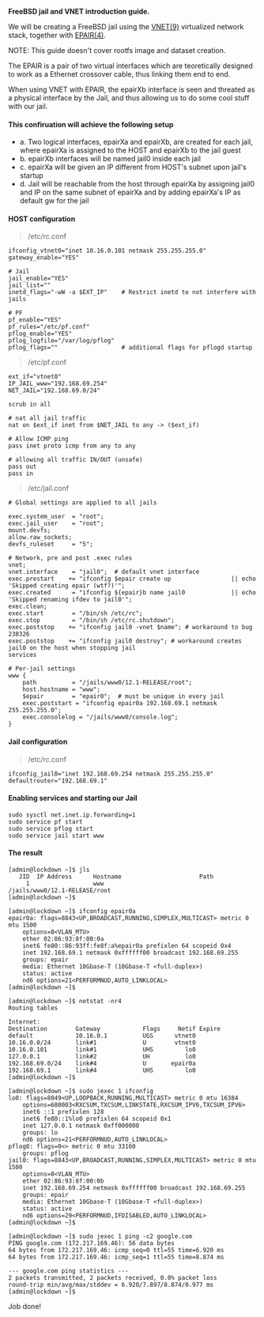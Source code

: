 **FreeBSD jail and VNET introduction guide.**

We will be creating a FreeBSD jail using the [VNET(9)](https://www.freebsd.org/cgi/man.cgi?query=vnet&sektion=9) virtualized network stack, together with [EPAIR(4)](https://www.freebsd.org/cgi/man.cgi?query=epair&sektion=4&apropos=0&manpath=FreeBSD+12.1-RELEASE+and+Ports).

NOTE: This guide doesn't cover rootfs image and dataset creation.

The EPAIR is a pair of two virtual interfaces which are teoretically designed to work as a Ethernet crossover cable, thus linking them end to end. 

When using VNET with EPAIR, the epairXb interface is seen and threated as a physical interface by the Jail, and thus allowing us to do some cool stuff with our jail.

#### This confiruation will achieve the following setup ####
- a. Two logical interfaces, epairXa and epairXb, are created for each jail, where epairXa is assigned to the HOST and epairXb to the jail guest
- b. epairXb interfaces will be named jail0 inside each jail
- c. epairXa will be given an IP different from HOST's subnet upon jail's startup
- d. Jail will be reachable from the host through epairXa by assigning jail0 and IP on the same subnet of epairXa and by adding epairXa's IP as default gw for the jail

#### HOST configuration ####
> /etc/rc.conf 
```
ifconfig_vtnet0="inet 10.16.0.101 netmask 255.255.255.0"
gateway_enable="YES"

# Jail
jail_enable="YES"
jail_list=""
inetd_flags="-wW -a $EXT_IP"    # Restrict inetd to not interfere with jails

# PF
pf_enable="YES"
pf_rules="/etc/pf.conf"
pflog_enable="YES"
pflog_logfile="/var/log/pflog" 
pflog_flags=""                  # additional flags for pflogd startup
```
> /etc/pf.conf
```
ext_if="vtnet0"
IP_JAIL_www="192.168.69.254"
NET_JAIL="192.168.69.0/24"

scrub in all

# nat all jail traffic
nat on $ext_if inet from $NET_JAIL to any -> ($ext_if)

# Allow ICMP ping
pass inet proto icmp from any to any

# allowing all traffic IN/OUT (unsafe)
pass out
pass in
```
> /etc/jail.conf
```
# Global settings are applied to all jails

exec.system_user  = "root";
exec.jail_user    = "root";
mount.devfs;
allow.raw_sockets;
devfs_ruleset     = "5";

# Network, pre and post .exec rules
vnet;
vnet.interface    = "jail0";  # default vnet interface
exec.prestart    += "ifconfig $epair create up                 || echo 'Skipped creating epair (wtf?)'";
exec.created      = "ifconfig ${epair}b name jail0             || echo 'Skipped renaming ifdev to jail0'";
exec.clean;
exec.start        = "/bin/sh /etc/rc";
exec.stop         = "/bin/sh /etc/rc.shutdown";
exec.poststop    += "ifconfig jail0 -vnet $name"; # workaround to bug 238326
exec.poststop    += "ifconfig jail0 destroy"; # workaround creates jail0 on the host when stopping jail
services

# Per-jail settings
www {
    path          = "/jails/www0/12.1-RELEASE/root";
    host.hostname = "www";
    $epair        = "epair0";  # must be unique in every jail
    exec.poststart = "ifconfig epair0a 192.168.69.1 netmask 255.255.255.0";
    exec.consolelog = "/jails/www0/console.log";
}
```
#### Jail configuration ####
> /etc/rc.conf
```
ifconfig_jail0="inet 192.168.69.254 netmask 255.255.255.0"
defaultrouter="192.168.69.1"
```
#### Enabling services and starting our Jail ####
```
sudo sysctl net.inet.ip.forwarding=1 
sudo service pf start
sudo service pflog start
sudo service jail start www
 ```
#### The result ####
```
[admin@lockdown ~]$ jls
   JID  IP Address      Hostname                      Path
     1                  www                           /jails/www0/12.1-RELEASE/root
[admin@lockdown ~]$ 

[admin@lockdown ~]$ ifconfig epair0a 
epair0a: flags=8843<UP,BROADCAST,RUNNING,SIMPLEX,MULTICAST> metric 0 mtu 1500
	options=8<VLAN_MTU>
	ether 02:86:93:8f:00:0a
	inet6 fe80::86:93ff:fe8f:a%epair0a prefixlen 64 scopeid 0x4
	inet 192.168.69.1 netmask 0xffffff00 broadcast 192.168.69.255
	groups: epair
	media: Ethernet 10Gbase-T (10Gbase-T <full-duplex>)
	status: active
	nd6 options=21<PERFORMNUD,AUTO_LINKLOCAL>
[admin@lockdown ~]$

[admin@lockdown ~]$ netstat -nr4
Routing tables

Internet:
Destination        Gateway            Flags     Netif Expire
default            10.16.0.1          UGS      vtnet0
10.16.0.0/24       link#1             U        vtnet0
10.16.0.101        link#1             UHS         lo0
127.0.0.1          link#2             UH          lo0
192.168.69.0/24    link#4             U       epair0a
192.168.69.1       link#4             UHS         lo0
[admin@lockdown ~]$ 

[admin@lockdown ~]$ sudo jexec 1 ifconfig
lo0: flags=8049<UP,LOOPBACK,RUNNING,MULTICAST> metric 0 mtu 16384
	options=680003<RXCSUM,TXCSUM,LINKSTATE,RXCSUM_IPV6,TXCSUM_IPV6>
	inet6 ::1 prefixlen 128
	inet6 fe80::1%lo0 prefixlen 64 scopeid 0x1
	inet 127.0.0.1 netmask 0xff000000
	groups: lo
	nd6 options=21<PERFORMNUD,AUTO_LINKLOCAL>
pflog0: flags=0<> metric 0 mtu 33160
	groups: pflog
jail0: flags=8843<UP,BROADCAST,RUNNING,SIMPLEX,MULTICAST> metric 0 mtu 1500
	options=8<VLAN_MTU>
	ether 02:86:93:8f:00:0b
	inet 192.168.69.254 netmask 0xffffff00 broadcast 192.168.69.255
	groups: epair
	media: Ethernet 10Gbase-T (10Gbase-T <full-duplex>)
	status: active
	nd6 options=29<PERFORMNUD,IFDISABLED,AUTO_LINKLOCAL>
[admin@lockdown ~]$ 

[admin@lockdown ~]$ sudo jexec 1 ping -c2 google.com
PING google.com (172.217.169.46): 56 data bytes
64 bytes from 172.217.169.46: icmp_seq=0 ttl=55 time=6.920 ms
64 bytes from 172.217.169.46: icmp_seq=1 ttl=55 time=8.874 ms

--- google.com ping statistics ---
2 packets transmitted, 2 packets received, 0.0% packet loss
round-trip min/avg/max/stddev = 6.920/7.897/8.874/0.977 ms
[admin@lockdown ~]$ 
```

Job done!


